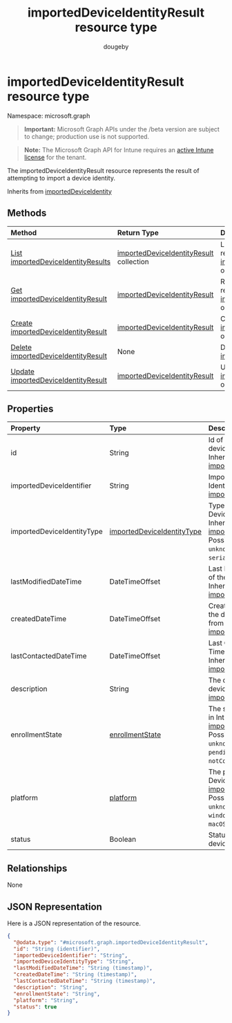 ﻿---
title: "importedDeviceIdentityResult resource type"
description: "The importedDeviceIdentityResult resource represents the result of attempting to import a device identity."
author: "dougeby"
localization_priority: Normal
ms.prod: "intune"
doc_type: resourcePageType
---

# importedDeviceIdentityResult resource type

Namespace: microsoft.graph

> **Important:** Microsoft Graph APIs under the /beta version are subject to change; production use is not supported.

> **Note:** The Microsoft Graph API for Intune requires an [active Intune license](https://go.microsoft.com/fwlink/?linkid=839381) for the tenant.

The importedDeviceIdentityResult resource represents the result of attempting to import a device identity.

Inherits from [importedDeviceIdentity](../resources/intune-enrollment-importeddeviceidentity.md)

## Methods

| Method                                                                                                 | Return Type                                                                                               | Description                                                                                                                                      |
| :----------------------------------------------------------------------------------------------------- | :-------------------------------------------------------------------------------------------------------- | :----------------------------------------------------------------------------------------------------------------------------------------------- |
| [List importedDeviceIdentityResults](../api/intune-enrollment-importeddeviceidentityresult-list.md)    | [importedDeviceIdentityResult](../resources/intune-enrollment-importeddeviceidentityresult.md) collection | List properties and relationships of the [importedDeviceIdentityResult](../resources/intune-enrollment-importeddeviceidentityresult.md) objects. |
| [Get importedDeviceIdentityResult](../api/intune-enrollment-importeddeviceidentityresult-get.md)       | [importedDeviceIdentityResult](../resources/intune-enrollment-importeddeviceidentityresult.md)            | Read properties and relationships of the [importedDeviceIdentityResult](../resources/intune-enrollment-importeddeviceidentityresult.md) object.  |
| [Create importedDeviceIdentityResult](../api/intune-enrollment-importeddeviceidentityresult-create.md) | [importedDeviceIdentityResult](../resources/intune-enrollment-importeddeviceidentityresult.md)            | Create a new [importedDeviceIdentityResult](../resources/intune-enrollment-importeddeviceidentityresult.md) object.                              |
| [Delete importedDeviceIdentityResult](../api/intune-enrollment-importeddeviceidentityresult-delete.md) | None                                                                                                      | Deletes a [importedDeviceIdentityResult](../resources/intune-enrollment-importeddeviceidentityresult.md).                                        |
| [Update importedDeviceIdentityResult](../api/intune-enrollment-importeddeviceidentityresult-update.md) | [importedDeviceIdentityResult](../resources/intune-enrollment-importeddeviceidentityresult.md)            | Update the properties of a [importedDeviceIdentityResult](../resources/intune-enrollment-importeddeviceidentityresult.md) object.                |

## Properties

| Property                   | Type                                                                                       | Description                                                                                                                                                                                                                           |
| :------------------------- | :----------------------------------------------------------------------------------------- | :------------------------------------------------------------------------------------------------------------------------------------------------------------------------------------------------------------------------------------ |
| id                         | String                                                                                     | Id of the imported device identity Inherited from [importedDeviceIdentity](../resources/intune-enrollment-importeddeviceidentity.md)                                                                                                  |
| importedDeviceIdentifier   | String                                                                                     | Imported Device Identifier Inherited from [importedDeviceIdentity](../resources/intune-enrollment-importeddeviceidentity.md)                                                                                                          |
| importedDeviceIdentityType | [importedDeviceIdentityType](../resources/intune-enrollment-importeddeviceidentitytype.md) | Type of Imported Device Identity Inherited from [importedDeviceIdentity](../resources/intune-enrollment-importeddeviceidentity.md). Possible values are: `unknown`, `imei`, `serialNumber`.                                           |
| lastModifiedDateTime       | DateTimeOffset                                                                             | Last Modified DateTime of the description Inherited from [importedDeviceIdentity](../resources/intune-enrollment-importeddeviceidentity.md)                                                                                           |
| createdDateTime            | DateTimeOffset                                                                             | Created Date Time of the device Inherited from [importedDeviceIdentity](../resources/intune-enrollment-importeddeviceidentity.md)                                                                                                     |
| lastContactedDateTime      | DateTimeOffset                                                                             | Last Contacted Date Time of the device Inherited from [importedDeviceIdentity](../resources/intune-enrollment-importeddeviceidentity.md)                                                                                              |
| description                | String                                                                                     | The description of the device Inherited from [importedDeviceIdentity](../resources/intune-enrollment-importeddeviceidentity.md)                                                                                                       |
| enrollmentState            | [enrollmentState](../resources/intune-shared-enrollmentstate.md)                           | The state of the device in Intune Inherited from [importedDeviceIdentity](../resources/intune-enrollment-importeddeviceidentity.md). Possible values are: `unknown`, `enrolled`, `pendingReset`, `failed`, `notContacted`, `blocked`. |
| platform                   | [platform](../resources/intune-enrollment-platform.md)                                     | The platform of the Device. Inherited from [importedDeviceIdentity](../resources/intune-enrollment-importeddeviceidentity.md). Possible values are: `unknown`, `ios`, `android`, `windows`, `windowsMobile`, `macOS`.                 |
| status                     | Boolean                                                                                    | Status of imported device identity                                                                                                                                                                                                    |

## Relationships

None

## JSON Representation

Here is a JSON representation of the resource.

<!-- {
  "blockType": "resource",
  "keyProperty": "id",
  "@odata.type": "microsoft.graph.importedDeviceIdentityResult"
}
-->

```json
{
  "@odata.type": "#microsoft.graph.importedDeviceIdentityResult",
  "id": "String (identifier)",
  "importedDeviceIdentifier": "String",
  "importedDeviceIdentityType": "String",
  "lastModifiedDateTime": "String (timestamp)",
  "createdDateTime": "String (timestamp)",
  "lastContactedDateTime": "String (timestamp)",
  "description": "String",
  "enrollmentState": "String",
  "platform": "String",
  "status": true
}
```
